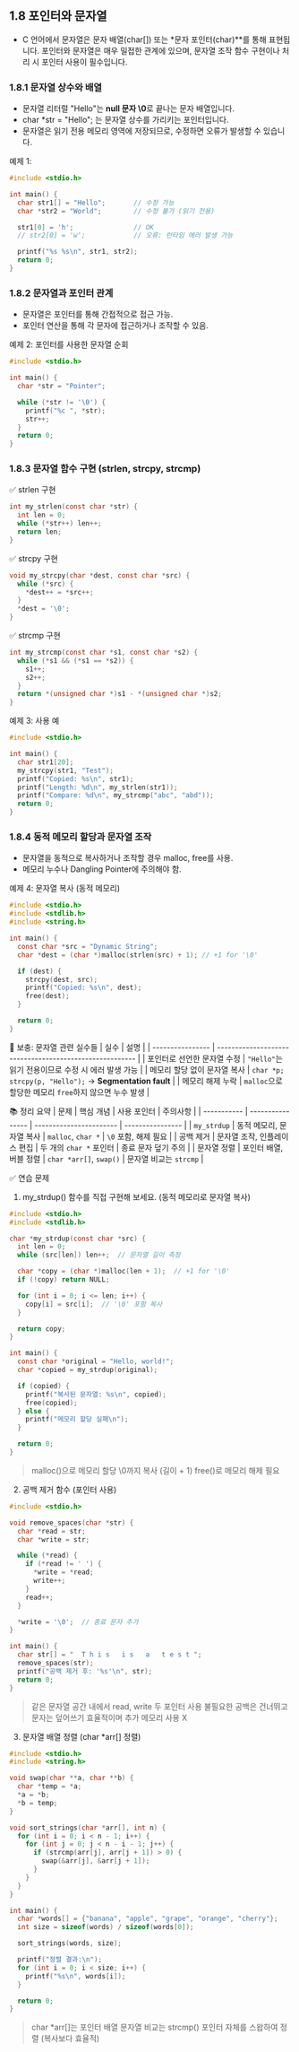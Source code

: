 ## 1.8 포인터와 문자열
* C 언어에서 문자열은 문자 배열(char[]) 또는 *문자 포인터(char)**를 통해 표현됩니다. 포인터와 문자열은 매우 밀접한 관계에 있으며, 문자열 조작 함수 구현이나 처리 시 포인터 사용이 필수입니다.

### 1.8.1 문자열 상수와 배열  
* 문자열 리터럴 "Hello"는 **null 문자 \0**로 끝나는 문자 배열입니다.
* char *str = "Hello"; 는 문자열 상수를 가리키는 포인터입니다.
* 문자열은 읽기 전용 메모리 영역에 저장되므로, 수정하면 오류가 발생할 수 있습니다.

예제 1:
```c
#include <stdio.h>

int main() {
  char str1[] = "Hello";       // 수정 가능
  char *str2 = "World";        // 수정 불가 (읽기 전용)

  str1[0] = 'h';               // OK
  // str2[0] = 'w';            // 오류: 런타임 에러 발생 가능

  printf("%s %s\n", str1, str2);
  return 0;
}
```
### 1.8.2 문자열과 포인터 관계  
* 문자열은 포인터를 통해 간접적으로 접근 가능.
* 포인터 연산을 통해 각 문자에 접근하거나 조작할 수 있음.

예제 2: 포인터를 사용한 문자열 순회
```c
#include <stdio.h>

int main() {
  char *str = "Pointer";

  while (*str != '\0') {
    printf("%c ", *str);
    str++;
  }
  return 0;
}
```

### 1.8.3 문자열 함수 구현 (strlen, strcpy, strcmp)  
✅ strlen 구현
```c
int my_strlen(const char *str) {
  int len = 0;
  while (*str++) len++;
  return len;
}
```
✅ strcpy 구현
```c
void my_strcpy(char *dest, const char *src) {
  while (*src) {
    *dest++ = *src++;
  }
  *dest = '\0';
}
```
✅ strcmp 구현
```c
int my_strcmp(const char *s1, const char *s2) {
  while (*s1 && (*s1 == *s2)) {
    s1++;
    s2++;
  }
  return *(unsigned char *)s1 - *(unsigned char *)s2;
}
```
예제 3: 사용 예
```c
#include <stdio.h>

int main() {
  char str1[20];
  my_strcpy(str1, "Test");
  printf("Copied: %s\n", str1);
  printf("Length: %d\n", my_strlen(str1));
  printf("Compare: %d\n", my_strcmp("abc", "abd"));
  return 0;
}
```

### 1.8.4 동적 메모리 할당과 문자열 조작  
* 문자열을 동적으로 복사하거나 조작할 경우 malloc, free를 사용.
* 메모리 누수나 Dangling Pointer에 주의해야 함.

예제 4: 문자열 복사 (동적 메모리)
```c
#include <stdio.h>
#include <stdlib.h>
#include <string.h>

int main() {
  const char *src = "Dynamic String";
  char *dest = (char *)malloc(strlen(src) + 1); // +1 for '\0'

  if (dest) {
    strcpy(dest, src);
    printf("Copied: %s\n", dest);
    free(dest);
  }

  return 0;
}
```

📌 보충: 문자열 관련 실수들
| 실수               | 설명                                                      |
| ---------------- | ------------------------------------------------------- |
| 포인터로 선언한 문자열 수정  | `"Hello"`는 읽기 전용이므로 수정 시 에러 발생 가능                       |
| 메모리 할당 없이 문자열 복사 | `char *p; strcpy(p, "Hello");` → **Segmentation fault** |
| 메모리 해제 누락        | `malloc`으로 할당한 메모리 `free`하지 않으면 누수 발생                   |

📚 정리 요약
| 문제          | 핵심 개념            | 사용 포인터                  | 주의사항             |
| ----------- | ---------------- | ----------------------- | ---------------- |
| `my_strdup` | 동적 메모리, 문자열 복사   | `malloc`, `char *`      | `\0` 포함, 해제 필요   |
| 공백 제거       | 문자열 조작, 인플레이스 편집 | 두 개의 `char *` 포인터       | 종료 문자 덮기 주의      |
| 문자열 정렬      | 포인터 배열, 버블 정렬    | `char *arr[]`, `swap()` | 문자열 비교는 `strcmp` |

✅ 연습 문제
1. my_strdup() 함수를 직접 구현해 보세요. (동적 메모리로 문자열 복사)
```c
#include <stdio.h>
#include <stdlib.h>

char *my_strdup(const char *src) {
  int len = 0;
  while (src[len]) len++;  // 문자열 길이 측정

  char *copy = (char *)malloc(len + 1);  // +1 for '\0'
  if (!copy) return NULL;

  for (int i = 0; i <= len; i++) {
    copy[i] = src[i];  // '\0' 포함 복사
  }

  return copy;
}

int main() {
  const char *original = "Hello, world!";
  char *copied = my_strdup(original);

  if (copied) {
    printf("복사된 문자열: %s\n", copied);
    free(copied);
  } else {
    printf("메모리 할당 실패\n");
  }

  return 0;
}
```
> malloc()으로 메모리 할당
> \0까지 복사 (길이 + 1)
> free()로 메모리 해제 필요

2. 공백 제거 함수 (포인터 사용)
```c
#include <stdio.h>

void remove_spaces(char *str) {
  char *read = str;
  char *write = str;

  while (*read) {
    if (*read != ' ') {
      *write = *read;
      write++;
    }
    read++;
  }

  *write = '\0';  // 종료 문자 추가
}

int main() {
  char str[] = "  T h i s   i s   a   t e s t ";
  remove_spaces(str);
  printf("공백 제거 후: '%s'\n", str);
  return 0;
}
```
> 같은 문자열 공간 내에서 read, write 두 포인터 사용
> 불필요한 공백은 건너뛰고 문자는 덮어쓰기
> 효율적이며 추가 메모리 사용 X

3. 문자열 배열 정렬 (char *arr[] 정렬)
```c
#include <stdio.h>
#include <string.h>

void swap(char **a, char **b) {
  char *temp = *a;
  *a = *b;
  *b = temp;
}

void sort_strings(char *arr[], int n) {
  for (int i = 0; i < n - 1; i++) {
    for (int j = 0; j < n - i - 1; j++) {
      if (strcmp(arr[j], arr[j + 1]) > 0) {
        swap(&arr[j], &arr[j + 1]);
      }
    }
  }
}

int main() {
  char *words[] = {"banana", "apple", "grape", "orange", "cherry"};
  int size = sizeof(words) / sizeof(words[0]);

  sort_strings(words, size);

  printf("정렬 결과:\n");
  for (int i = 0; i < size; i++) {
    printf("%s\n", words[i]);
  }

  return 0;
}
```
> char *arr[]는 포인터 배열
> 문자열 비교는 strcmp()
> 포인터 자체를 스왑하여 정렬 (복사보다 효율적)
